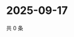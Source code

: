 # 2025-09-17

共 0 条

<!-- BEGIN ZHIHUVIDEO -->
<!-- 最后更新时间 Wed Sep 17 2025 00:13:35 GMT+0800 (China Standard Time) -->

<!-- END ZHIHUVIDEO -->
